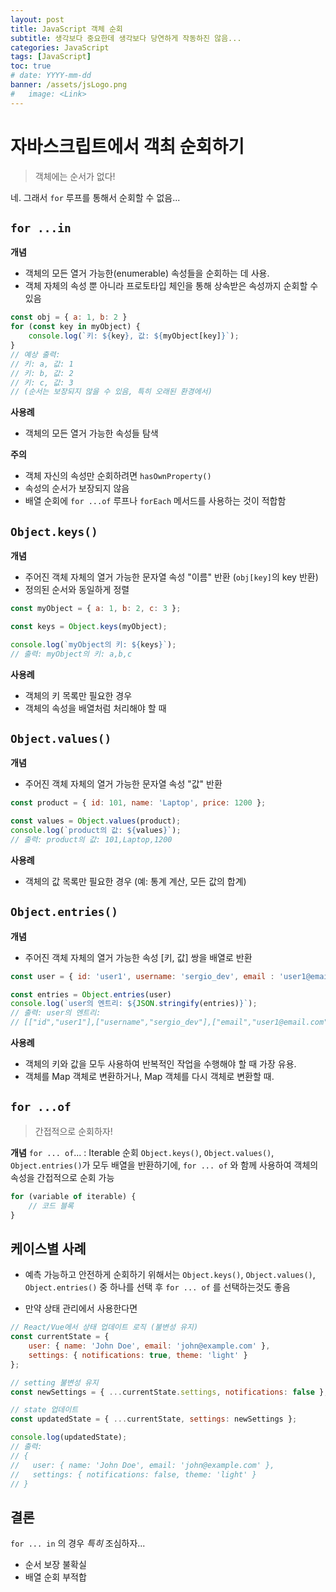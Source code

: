 ```yaml
---
layout: post
title: JavaScript 객체 순회
subtitle: 생각보다 중요한데 생각보다 당연하게 작동하진 않음...
categories: JavaScript
tags: [JavaScript]
toc: true
# date: YYYY-mm-dd
banner: /assets/jsLogo.png
#   image: <Link>
---
```


# 자바스크립트에서 객최 순회하기

> 객체에는 순서가 없다!

네. 그래서 `for` 루프를 통해서 순회할 수 없음...

## `for ...in`

**개념** 
- 객체의 모든 열거 가능한(enumerable) 속성들을 순회하는 데 사용.
- 객체 자체의 속성 뿐 아니라 프로토타입 체인을 통해 상속받은 속성까지 순회할 수 있음

```js
const obj = { a: 1, b: 2 }
for (const key in myObject) {
    console.log(`키: ${key}, 값: ${myObject[key]}`);
}
// 예상 출력:
// 키: a, 값: 1
// 키: b, 값: 2
// 키: c, 값: 3
// (순서는 보장되지 않을 수 있음, 특히 오래된 환경에서)
```

**사용례**

- 객체의 모든 열거 가능한 속성들 탐색

**주의**

- 객체 자신의 속성만 순회하려면 `hasOwnProperty()`
- 속성의 순서가 보장되지 않음
- 배열 순회에 `for ...of` 루프나 `forEach` 메서드를 사용하는 것이 적합함

## `Object.keys()`

**개념** 
- 주어진 객체 자체의 열거 가능한 문자열 속성 "이름" 반환 (`obj[key]`의 key 반환)
- 정의된 순서와 동일하게 정렬

```js
const myObject = { a: 1, b: 2, c: 3 };

const keys = Object.keys(myObject);

console.log(`myObject의 키: ${keys}`); 
// 출력: myObject의 키: a,b,c
```

**사용례**
- 객체의 키 목록만 필요한 경우
- 객체의 속성을 배열처럼 처리해야 할 때


## `Object.values()`

**개념**
- 주어진 객체 자체의 열거 가능한 문자열 속성 "값" 반환

```js
const product = { id: 101, name: 'Laptop', price: 1200 };

const values = Object.values(product);
console.log(`product의 값: ${values}`); 
// 출력: product의 값: 101,Laptop,1200
```

**사용례**
- 객체의 값 목록만 필요한 경우 (예: 통계 계산, 모든 값의 합계)

## `Object.entries()`

**개념**
- 주어진 객체 자체의 열거 가능한 속성 [키, 값] 쌍을 배열로 반환

```js
const user = { id: 'user1', username: 'sergio_dev', email : 'user1@email.com' }

const entries = Object.entries(user)
console.log(`user의 엔트리: ${JSON.stringify(entries)}`);
// 출력: user의 엔트리: 
// [["id","user1"],["username","sergio_dev"],["email","user1@email.com"]]
```

**사용례**
- 객체의 키와 값을 모두 사용하여 반복적인 작업을 수행해야 할 때 가장 유용.
- 객체를 Map 객체로 변환하거나, Map 객체를 다시 객체로 변환할 때.


## `for ...of`
> 간접적으로 순회하자!

**개념**
`for ... of`... : Iterable  순회
`Object.keys()`, `Object.values()`, `Object.entries()`가 모두 배열을 반환하기에, `for ... of` 와 함께 사용하여 객체의 속성을 간접적으로 순회 가능


```js
for (variable of iterable) {
    // 코드 블록
}
```


## 케이스별 사례
- 예측 가능하고 안전하게 순회하기 위해서는 `Object.keys()`, `Object.values()`, `Object.entries()` 중 하나를 선택 후 `for ... of` 를 선택하는것도 좋음


- 만약 상태 관리에서 사용한다면

```js
// React/Vue에서 상태 업데이트 로직 (불변성 유지)
const currentState = {
    user: { name: 'John Doe', email: 'john@example.com' },
    settings: { notifications: true, theme: 'light' }
};

// setting 불변성 유지 
const newSettings = { ...currentState.settings, notifications: false }; 

// state 업데이트
const updatedState = { ...currentState, settings: newSettings };

console.log(updatedState);
// 출력:
// {
//   user: { name: 'John Doe', email: 'john@example.com' },
//   settings: { notifications: false, theme: 'light' }
// }
```


## 결론 

`for ... in` 의 경우 *특히* 조심하자...
- 순서 보장 불확실
- 배열 순회 부적합
